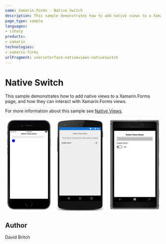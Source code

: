 ```yaml
---
name: Xamarin.Forms - Native Switch
description: This sample demonstrates how to add native views to a Xamarin.Forms page, and how they can interact with Xamarin.Forms views.
page_type: sample
languages:
- csharp
products:
- xamarin
technologies:
- xamarin-forms
urlFragment: userinterface-nativeviews-nativeswitch
---
```

# Native Switch

This sample demonstrates how to add native views to a Xamarin.Forms page, and how they can interact with Xamarin.Forms views.

For more information about this sample see [Native Views](https://developer.xamarin.com/guides/xamarin-forms/user-interface/native-views/).

![Native Switch application screenshot](Screenshots/01All.png "Native Switch application screenshot")

## Author

David Britch
